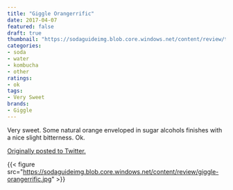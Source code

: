 ```yaml
---
title: "Giggle Orangerrific"
date: 2017-04-07
featured: false
draft: true
thumbnail: "https://sodaguideimg.blob.core.windows.net/content/review/thumbs/giggle-orangerrific.jpg"
categories:
- soda
- water
- kombucha
- other
ratings:
- ok
tags:
- Very Sweet
brands:
- Giggle
---
```


Very sweet. Some natural orange enveloped in sugar alcohols finishes with a nice slight bitterness. Ok.

[Originally posted to Twitter.](https://twitter.com/Cavorter/status/850505641760305153)

{{< figure src="https://sodaguideimg.blob.core.windows.net/content/review/giggle-orangerrific.jpg" >}}

